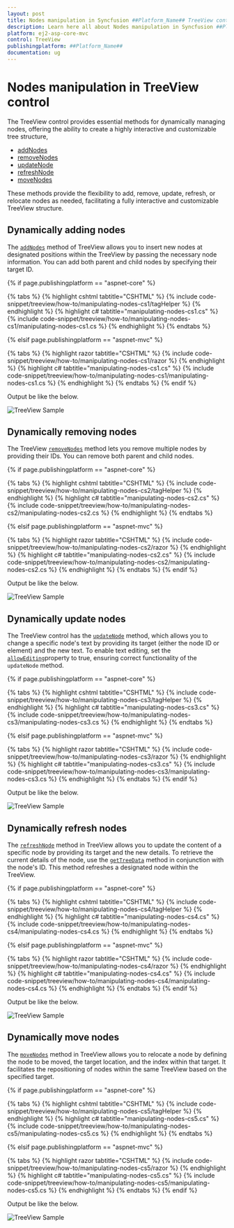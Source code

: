 ```yaml
---
layout: post
title: Nodes manipulation in Syncfusion ##Platform_Name## TreeView control
description: Learn here all about Nodes manipulation in Syncfusion ##Platform_Name## TreeView control of syncfusion and more.
platform: ej2-asp-core-mvc
control: TreeView
publishingplatform: ##Platform_Name##
documentation: ug
---
```


# Nodes manipulation in TreeView control

The TreeView control provides essential methods for dynamically managing nodes, offering the ability to create a highly interactive and customizable tree structure,

* [addNodes](https://ej2.syncfusion.com/javascript/documentation/api/treeview/#addnodes)
* [removeNodes](https://ej2.syncfusion.com/javascript/documentation/api/treeview/#removenodes)
* [updateNode](https://ej2.syncfusion.com/javascript/documentation/api/treeview/#updatenode)
* [refreshNode](https://ej2.syncfusion.com/javascript/documentation/api/treeview/#refreshnode)
* [moveNodes](https://ej2.syncfusion.com/javascript/documentation/api/treeview/#movenodes)

These methods provide the flexibility to add, remove, update, refresh, or relocate nodes as needed, facilitating a fully interactive and customizable TreeView structure.

## Dynamically adding nodes

The [`addNodes`](https://ej2.syncfusion.com/javascript/documentation/api/treeview/#addnodes) method of TreeView allows you to insert new nodes at designated positions within the TreeView by passing the necessary node information. You can add both parent and child nodes by specifying their target ID.

{% if page.publishingplatform == "aspnet-core" %}

{% tabs %}
{% highlight cshtml tabtitle="CSHTML" %}
{% include code-snippet/treeview/how-to/manipulating-nodes-cs1/tagHelper %}
{% endhighlight %}
{% highlight c# tabtitle="manipulating-nodes-cs1.cs" %}
{% include code-snippet/treeview/how-to/manipulating-nodes-cs1/manipulating-nodes-cs1.cs %}
{% endhighlight %}
{% endtabs %}

{% elsif page.publishingplatform == "aspnet-mvc" %}

{% tabs %}
{% highlight razor tabtitle="CSHTML" %}
{% include code-snippet/treeview/how-to/manipulating-nodes-cs1/razor %}
{% endhighlight %}
{% highlight c# tabtitle="manipulating-nodes-cs1.cs" %}
{% include code-snippet/treeview/how-to/manipulating-nodes-cs1/manipulating-nodes-cs1.cs %}
{% endhighlight %}
{% endtabs %}
{% endif %}



Output be like the below.

![TreeView Sample](../images/manipulating-nodes-cs1.PNG)

## Dynamically removing nodes

The TreeView [`removeNodes`](https://ej2.syncfusion.com/javascript/documentation/api/treeview/#removenodes) method lets you remove multiple nodes by providing their IDs. You can remove both parent and child nodes.

{% if page.publishingplatform == "aspnet-core" %}

{% tabs %}
{% highlight cshtml tabtitle="CSHTML" %}
{% include code-snippet/treeview/how-to/manipulating-nodes-cs2/tagHelper %}
{% endhighlight %}
{% highlight c# tabtitle="manipulating-nodes-cs2.cs" %}
{% include code-snippet/treeview/how-to/manipulating-nodes-cs2/manipulating-nodes-cs2.cs %}
{% endhighlight %}
{% endtabs %}

{% elsif page.publishingplatform == "aspnet-mvc" %}

{% tabs %}
{% highlight razor tabtitle="CSHTML" %}
{% include code-snippet/treeview/how-to/manipulating-nodes-cs2/razor %}
{% endhighlight %}
{% highlight c# tabtitle="manipulating-nodes-cs2.cs" %}
{% include code-snippet/treeview/how-to/manipulating-nodes-cs2/manipulating-nodes-cs2.cs %}
{% endhighlight %}
{% endtabs %}
{% endif %}



Output be like the below.

![TreeView Sample](../images/manipulating-nodes-cs2.PNG)

## Dynamically update nodes

The TreeView control has the [`updateNode`](https://ej2.syncfusion.com/javascript/documentation/api/treeview/#updatenode) method, which allows you to change a specific node's text by providing its target (either the node ID or element) and the new text. To enable text editing, set the [`allowEditing`](https://help.syncfusion.com/cr/aspnetmvc-js2/syncfusion.ej2.navigations.treeview.html#Syncfusion_EJ2_Navigations_TreeView_AllowEditing)property to true, ensuring correct functionality of the `updateNode` method.

{% if page.publishingplatform == "aspnet-core" %}

{% tabs %}
{% highlight cshtml tabtitle="CSHTML" %}
{% include code-snippet/treeview/how-to/manipulating-nodes-cs3/tagHelper %}
{% endhighlight %}
{% highlight c# tabtitle="manipulating-nodes-cs3.cs" %}
{% include code-snippet/treeview/how-to/manipulating-nodes-cs3/manipulating-nodes-cs3.cs %}
{% endhighlight %}
{% endtabs %}

{% elsif page.publishingplatform == "aspnet-mvc" %}

{% tabs %}
{% highlight razor tabtitle="CSHTML" %}
{% include code-snippet/treeview/how-to/manipulating-nodes-cs3/razor %}
{% endhighlight %}
{% highlight c# tabtitle="manipulating-nodes-cs3.cs" %}
{% include code-snippet/treeview/how-to/manipulating-nodes-cs3/manipulating-nodes-cs3.cs %}
{% endhighlight %}
{% endtabs %}
{% endif %}



Output be like the below.

![TreeView Sample](../images/manipulating-nodes-cs3.PNG)

## Dynamically refresh nodes

The [`refreshNode`](https://ej2.syncfusion.com/javascript/documentation/api/treeview/#refreshnode) method in TreeView allows you to update the content of a specific node by providing its target and the new details. To retrieve the current details of the node, use the [`getTreeData`](https://ej2.syncfusion.com/documentation/api/treeview/#gettreedata) method in conjunction with the node's ID. This method refreshes a designated node within the TreeView.

{% if page.publishingplatform == "aspnet-core" %}

{% tabs %}
{% highlight cshtml tabtitle="CSHTML" %}
{% include code-snippet/treeview/how-to/manipulating-nodes-cs4/tagHelper %}
{% endhighlight %}
{% highlight c# tabtitle="manipulating-nodes-cs4.cs" %}
{% include code-snippet/treeview/how-to/manipulating-nodes-cs4/manipulating-nodes-cs4.cs %}
{% endhighlight %}
{% endtabs %}

{% elsif page.publishingplatform == "aspnet-mvc" %}

{% tabs %}
{% highlight razor tabtitle="CSHTML" %}
{% include code-snippet/treeview/how-to/manipulating-nodes-cs4/razor %}
{% endhighlight %}
{% highlight c# tabtitle="manipulating-nodes-cs4.cs" %}
{% include code-snippet/treeview/how-to/manipulating-nodes-cs4/manipulating-nodes-cs4.cs %}
{% endhighlight %}
{% endtabs %}
{% endif %}



Output be like the below.

![TreeView Sample](../images/manipulating-nodes-cs4.PNG)

## Dynamically move nodes

The [`moveNodes`](https://ej2.syncfusion.com/javascript/documentation/api/treeview/#movenodes) method in TreeView allows you to relocate a node by defining the node to be moved, the target location, and the index within that target. It facilitates the repositioning of nodes within the same TreeView based on the specified target.

{% if page.publishingplatform == "aspnet-core" %}

{% tabs %}
{% highlight cshtml tabtitle="CSHTML" %}
{% include code-snippet/treeview/how-to/manipulating-nodes-cs5/tagHelper %}
{% endhighlight %}
{% highlight c# tabtitle="manipulating-nodes-cs5.cs" %}
{% include code-snippet/treeview/how-to/manipulating-nodes-cs5/manipulating-nodes-cs5.cs %}
{% endhighlight %}
{% endtabs %}

{% elsif page.publishingplatform == "aspnet-mvc" %}

{% tabs %}
{% highlight razor tabtitle="CSHTML" %}
{% include code-snippet/treeview/how-to/manipulating-nodes-cs5/razor %}
{% endhighlight %}
{% highlight c# tabtitle="manipulating-nodes-cs5.cs" %}
{% include code-snippet/treeview/how-to/manipulating-nodes-cs5/manipulating-nodes-cs5.cs %}
{% endhighlight %}
{% endtabs %}
{% endif %}



Output be like the below.

![TreeView Sample](../images/manipulating-nodes-cs5.PNG)
